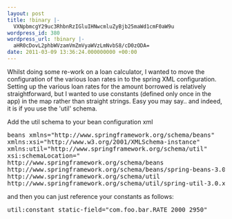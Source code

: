 ```yaml
---
layout: post
title: !binary |-
  VXNpbmcgY29uc3RhbnRzIGluIHNwcmluZyBjb25maWd1cmF0aW9u
wordpress_id: 380
wordpress_url: !binary |-
  aHR0cDovL2phbWVzamVmZmVyaWVzLmNvbS8/cD0zODA=
date: 2011-03-09 13:36:24.000000000 +00:00
---
```

Whilst doing some re-work on a loan calculator, I wanted to move the configuration of the various loan rates in to the spring XML configuration. Setting up the various loan rates for the amount borrowed is relatively straightforward, but I wanted to use constants (defined only once in the app) in the map rather than straight strings. Easy you may say.. and indeed, it is if you use the 'util' schema.

Add the util schema to your bean configuration xml

<pre class="brush: plain;">
beans xmlns="http://www.springframework.org/schema/beans"
xmlns:xsi="http://www.w3.org/2001/XMLSchema-instance"
xmlns:util="http://www.springframework.org/schema/util"
xsi:schemaLocation="
http://www.springframework.org/schema/beans
http://www.springframework.org/schema/beans/spring-beans-3.0.xsd
http://www.springframework.org/schema/util
http://www.springframework.org/schema/util/spring-util-3.0.xsd"
</pre>

and then you can just reference your constants as follows:<code></code>

<pre class="brush: plain;">
util:constant static-field="com.foo.bar.RATE_2000_2950"
</pre>
